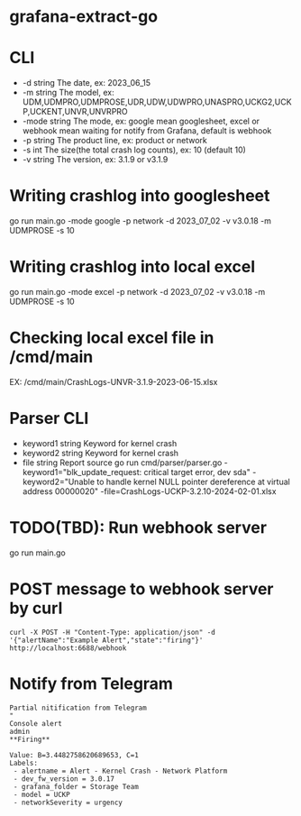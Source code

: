# grafana-extract-go

# CLI
  - -d string
    	The date, ex: 2023_06_15
  - -m string
    	The model, ex: UDM,UDMPRO,UDMPROSE,UDR,UDW,UDWPRO,UNASPRO,UCKG2,UCKP,UCKENT,UNVR,UNVRPRO
  - -mode string
    	The mode, ex: google mean googlesheet, excel or webhook mean waiting for notify from Grafana, default is webhook 
  - -p string
    	The product line, ex: product or network
  - -s int
    	The size(the total crash log counts), ex: 10 (default 10)
  - -v string
    	The version, ex: 3.1.9 or v3.1.9
    
# Writing crashlog into googlesheet
go run main.go -mode google -p network -d 2023_07_02 -v v3.0.18 -m UDMPROSE -s 10
# Writing crashlog into local excel
go run main.go -mode excel -p network -d 2023_07_02 -v v3.0.18 -m UDMPROSE -s 10
# Checking local excel file in /cmd/main
EX:  /cmd/main/CrashLogs-UNVR-3.1.9-2023-06-15.xlsx

# Parser CLI
  - keyword1 string
      Keyword for kernel crash
  - keyword2 string
      Keyword for kernel crash
  - file string
      Report source
go run cmd/parser/parser.go -keyword1="blk_update_request: critical target error, dev sda" -keyword2="Unable to handle kernel NULL pointer dereference at virtual address 00000020" -file=CrashLogs-UCKP-3.2.10-2024-02-01.xlsx


# TODO(TBD): Run webhook server
go run main.go  
  # POST message to webhook server by curl
    curl -X POST -H "Content-Type: application/json" -d '{"alertName":"Example Alert","state":"firing"}' http://localhost:6688/webhook    
  # Notify from Telegram
    Partial nitification from Telegram
    "
    Console alert
    admin
    **Firing**
    
    Value: B=3.4482758620689653, C=1
    Labels:
     - alertname = Alert - Kernel Crash - Network Platform
     - dev_fw_version = 3.0.17
     - grafana_folder = Storage Team
     - model = UCKP
     - networkSeverity = urgency
